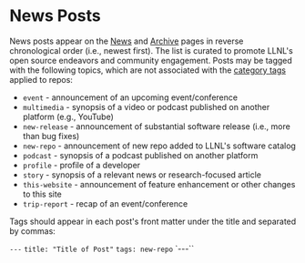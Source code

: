 # News Posts 

News posts appear on the [News](https://software.llnl.gov/news/) and [Archive](https://software.llnl.gov/news/archive/) pages in reverse chronological order (i.e., newest first). The list is curated to promote LLNL's open source endeavors and community engagement. Posts may be tagged with the following topics, which are not associated with the [category tags](https://github.com/LLNL/llnl.github.io/tree/master/category) applied to repos:

- `event` - announcement of an upcoming event/conference
- `multimedia` - synopsis of a video or podcast published on another platform (e.g., YouTube)
- `new-release` - announcement of substantial software release (i.e., more than bug fixes)
- `new-repo` - announcement of new repo added to LLNL's software catalog
- `podcast` - synopsis of a podcast published on another platform
- `profile` - profile of a developer
- `story` - synopsis of a relevant news or research-focused article
- `this-website` - announcement of feature enhancement or other changes to this site
- `trip-report` - recap of an event/conference

Tags should appear in each post's front matter under the title and separated by commas:

`---`
`title: "Title of Post"`
`tags: new-repo`
`---``
